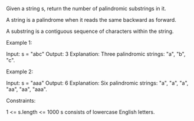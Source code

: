 Given a string s, return the number of palindromic substrings in it.

A string is a palindrome when it reads the same backward as forward.

A substring is a contiguous sequence of characters within the string.


Example 1:


Input: s = "abc"
Output: 3
Explanation: Three palindromic strings: "a", "b", "c".


Example 2:


Input: s = "aaa"
Output: 6
Explanation: Six palindromic strings: "a", "a", "a", "aa", "aa", "aaa".



Constraints:


1 <= s.length <= 1000
s consists of lowercase English letters.




